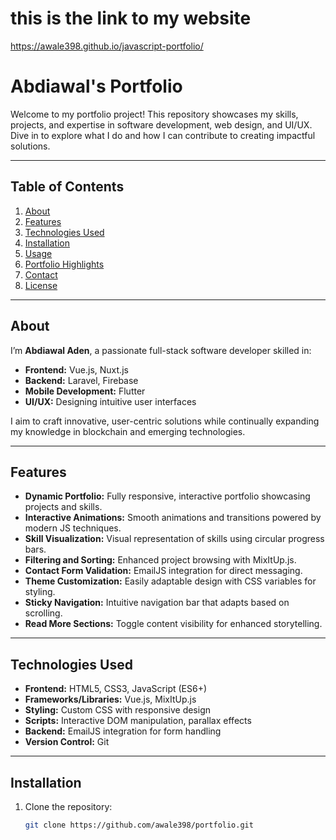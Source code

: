 # this is the link to my website 


https://awale398.github.io/javascript-portfolio/

# Abdiawal's Portfolio

Welcome to my portfolio project! This repository showcases my skills, projects, and expertise in software development, web design, and UI/UX. Dive in to explore what I do and how I can contribute to creating impactful solutions.

---

## Table of Contents
1. [About](#about)
2. [Features](#features)
3. [Technologies Used](#technologies-used)
4. [Installation](#installation)
5. [Usage](#usage)
6. [Portfolio Highlights](#portfolio-highlights)
7. [Contact](#contact)
8. [License](#license)

---

## About

I’m **Abdiawal Aden**, a passionate full-stack software developer skilled in:
- **Frontend:** Vue.js, Nuxt.js
- **Backend:** Laravel, Firebase
- **Mobile Development:** Flutter
- **UI/UX:** Designing intuitive user interfaces

I aim to craft innovative, user-centric solutions while continually expanding my knowledge in blockchain and emerging technologies.

---

## Features

- **Dynamic Portfolio:** Fully responsive, interactive portfolio showcasing projects and skills.
- **Interactive Animations:** Smooth animations and transitions powered by modern JS techniques.
- **Skill Visualization:** Visual representation of skills using circular progress bars.
- **Filtering and Sorting:** Enhanced project browsing with MixItUp.js.
- **Contact Form Validation:** EmailJS integration for direct messaging.
- **Theme Customization:** Easily adaptable design with CSS variables for styling.
- **Sticky Navigation:** Intuitive navigation bar that adapts based on scrolling.
- **Read More Sections:** Toggle content visibility for enhanced storytelling.

---

## Technologies Used

- **Frontend:** HTML5, CSS3, JavaScript (ES6+)
- **Frameworks/Libraries:** Vue.js, MixItUp.js
- **Styling:** Custom CSS with responsive design
- **Scripts:** Interactive DOM manipulation, parallax effects
- **Backend:** EmailJS integration for form handling
- **Version Control:** Git

---

## Installation

1. Clone the repository:
   ```bash
   git clone https://github.com/awale398/portfolio.git

